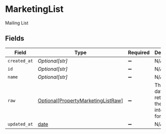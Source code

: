 # MarketingList

Mailing List


## Fields

| Field                                                                                 | Type                                                                                  | Required                                                                              | Description                                                                           |
| ------------------------------------------------------------------------------------- | ------------------------------------------------------------------------------------- | ------------------------------------------------------------------------------------- | ------------------------------------------------------------------------------------- |
| `created_at`                                                                          | *Optional[str]*                                                                       | :heavy_minus_sign:                                                                    | N/A                                                                                   |
| `id`                                                                                  | *Optional[str]*                                                                       | :heavy_minus_sign:                                                                    | N/A                                                                                   |
| `name`                                                                                | *Optional[str]*                                                                       | :heavy_minus_sign:                                                                    | N/A                                                                                   |
| `raw`                                                                                 | [Optional[PropertyMarketingListRaw]](../../models/shared/propertymarketinglistraw.md) | :heavy_minus_sign:                                                                    | The raw data returned by the integration for this list                                |
| `updated_at`                                                                          | [date](https://docs.python.org/3/library/datetime.html#date-objects)                  | :heavy_minus_sign:                                                                    | N/A                                                                                   |